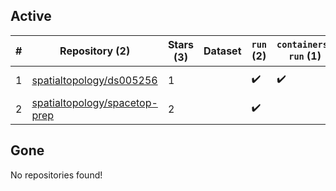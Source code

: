 ## Active
| # | Repository (2) | Stars (3) | Dataset | `run` (2) | `containers-run` (1) | Last Modified |
| --- | --- | --- | --- | --- | --- | --- |
| 1 | [spatialtopology/ds005256](https://github.com/spatialtopology/ds005256) | 1 |  | :heavy_check_mark: | :heavy_check_mark: | 2025-06-26 04:45:06+00:00 |
| 2 | [spatialtopology/spacetop-prep](https://github.com/spatialtopology/spacetop-prep) | 2 |  | :heavy_check_mark: |  | 2025-03-04 04:31:59+00:00 |

## Gone
No repositories found!
